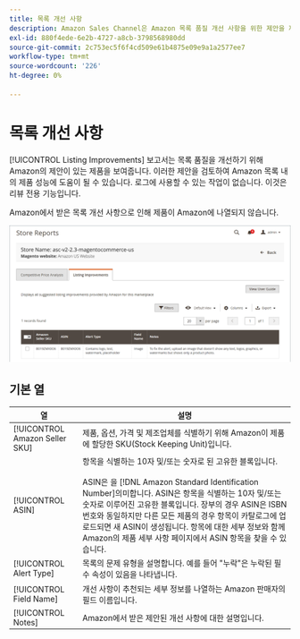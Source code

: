 ```yaml
---
title: 목록 개선 사항
description: Amazon Sales Channel은 Amazon 목록 품질 개선 사항을 위한 제안을 제공하는 목록 개선 사항 보고서를 제공합니다.
exl-id: 880f4ede-6e2b-4727-a8cb-3798568980dd
source-git-commit: 2c753ec5f6f4cd509e61b4875e09e9a1a2577ee7
workflow-type: tm+mt
source-wordcount: '226'
ht-degree: 0%

---
```


# 목록 개선 사항

[!UICONTROL Listing Improvements] 보고서는 목록 품질을 개선하기 위해 Amazon의 제안이 있는 제품을 보여줍니다. 이러한 제안을 검토하여 Amazon 목록 내의 제품 성능에 도움이 될 수 있습니다. 로그에 사용할 수 있는 작업이 없습니다. 이것은 리뷰 전용 기능입니다.

Amazon에서 받은 목록 개선 사항으로 인해 제품이 Amazon에 나열되지 않습니다.

![목록 개선 사항](assets/amazon-listing-improvements.png)

## 기본 열

| 열 | 설명 |
|--- |--- |
| [!UICONTROL Amazon Seller SKU] | 제품, 옵션, 가격 및 제조업체를 식별하기 위해 Amazon이 제품에 할당한 SKU(Stock Keeping Unit)입니다. |
| [!UICONTROL ASIN] | 항목을 식별하는 10자 및/또는 숫자로 된 고유한 블록입니다.<br><br>ASIN은 을  [!DNL Amazon Standard Identification Number]의미합니다. ASIN은 항목을 식별하는 10자 및/또는 숫자로 이루어진 고유한 블록입니다. 장부의 경우 ASIN은 ISBN 번호와 동일하지만 다른 모든 제품의 경우 항목이 카탈로그에 업로드되면 새 ASIN이 생성됩니다. 항목에 대한 세부 정보와 함께 Amazon의 제품 세부 사항 페이지에서 ASIN 항목을 찾을 수 있습니다. |
| [!UICONTROL Alert Type] | 목록의 문제 유형을 설명합니다. 예를 들어 &quot;누락&quot;은 누락된 필수 속성이 있음을 나타냅니다. |
| [!UICONTROL Field Name] | 개선 사항이 추천되는 세부 정보를 나열하는 Amazon 판매자의 필드 이름입니다. |
| [!UICONTROL Notes] | Amazon에서 받은 제안된 개선 사항에 대한 설명입니다. |
